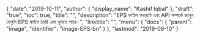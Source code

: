 {
  "date": "2019-10-11",
  "author": {
    "display_name": "Kashif Iqbal"
  },
  "draft": "true",
  "toc": true,
  "title": "",
  "description": "EPS ফাইল ফরম্যাট এবং API সম্পর্কে জানুন যেগুলি EPS ফাইল তৈরি এবং খুলতে পারে।",
  "linktitle": "",
  "menu": {
    "docs": {
      "parent": "image",
      "identifier": "image-EPS-bn"
    }
  },
  "lastmod": "2019-09-10"
}

